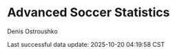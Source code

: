 # Advanced Soccer Statistics
Denis Ostroushko

<!-- gfm -->

Last successful data update: 2025-10-20 04:19:58 CST
